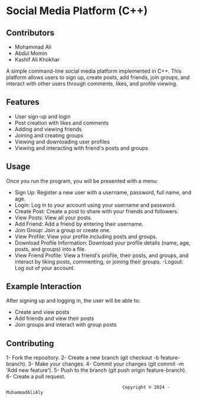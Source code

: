 # Social Media Platform (C++)

## Contributors
- Mohammad Ali
- Abdul Momin
- Kashif Ali Khokhar

A simple command-line social media platform implemented in C++. This platform allows users to sign up, create posts, add friends, join groups, and interact with other users through comments, likes, and profile viewing.

## Features
- User sign-up and login
- Post creation with likes and comments
- Adding and viewing friends
- Joining and creating groups
- Viewing and downloading user profiles
- Viewing and interacting with friend's posts and groups

## Usage
Once you run the program, you will be presented with a menu:

- Sign Up: Register a new user with a username, password, full name, and age.
- Login: Log in to your account using your username and password.
- Create Post: Create a post to share with your friends and followers.
- View Posts: View all your posts.
- Add Friend: Add a friend by entering their username.
- Join Group: Join a group or create one.
- View Profile: View your profile including posts and groups.
- Download Profile Information: Download your profile details (name, age, posts, and groups) into a file.
- View Friend Profile: View a friend's profile, their posts, and groups, and interact by liking posts, commenting, or joining their groups.
-Logout: Log out of your account.

## Example Interaction
After signing up and logging in, the user will be able to:

- Create and view posts
- Add friends and view their posts
- Join groups and interact with group posts

## Contributing
1- Fork the repository.
2- Create a new branch (git checkout -b feature-branch).
3- Make your changes.
4- Commit your changes (git commit -m 'Add new feature').
5- Push to the branch (git push origin feature-branch).
6- Create a pull request.

                                                Copyright © 2024 - MuhammadAliAly
